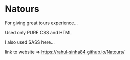 # Natours
For giving great tours experience...

Used only PURE CSS and HTML

I also used SASS here...

link to website => https://rahul-sinha84.github.io/Natours/
